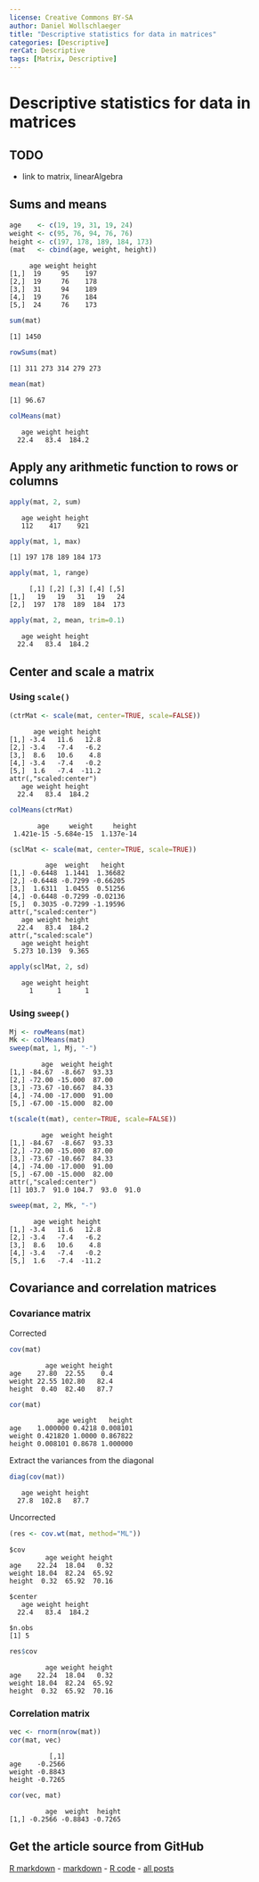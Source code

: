 ```yaml
---
license: Creative Commons BY-SA
author: Daniel Wollschlaeger
title: "Descriptive statistics for data in matrices"
categories: [Descriptive]
rerCat: Descriptive
tags: [Matrix, Descriptive]
---
```


Descriptive statistics for data in matrices
=========================

TODO
-------------------------

 - link to matrix, linearAlgebra

Sums and means
-------------------------


```r
age    <- c(19, 19, 31, 19, 24)
weight <- c(95, 76, 94, 76, 76)
height <- c(197, 178, 189, 184, 173)
(mat   <- cbind(age, weight, height))
```

```
     age weight height
[1,]  19     95    197
[2,]  19     76    178
[3,]  31     94    189
[4,]  19     76    184
[5,]  24     76    173
```



```r
sum(mat)
```

```
[1] 1450
```

```r
rowSums(mat)
```

```
[1] 311 273 314 279 273
```

```r
mean(mat)
```

```
[1] 96.67
```

```r
colMeans(mat)
```

```
   age weight height 
  22.4   83.4  184.2 
```


Apply any arithmetic function to rows or columns
-------------------------


```r
apply(mat, 2, sum)
```

```
   age weight height 
   112    417    921 
```

```r
apply(mat, 1, max)
```

```
[1] 197 178 189 184 173
```

```r
apply(mat, 1, range)
```

```
     [,1] [,2] [,3] [,4] [,5]
[1,]   19   19   31   19   24
[2,]  197  178  189  184  173
```

```r
apply(mat, 2, mean, trim=0.1)
```

```
   age weight height 
  22.4   83.4  184.2 
```


Center and scale a matrix
-------------------------

### Using `scale()`


```r
(ctrMat <- scale(mat, center=TRUE, scale=FALSE))
```

```
      age weight height
[1,] -3.4   11.6   12.8
[2,] -3.4   -7.4   -6.2
[3,]  8.6   10.6    4.8
[4,] -3.4   -7.4   -0.2
[5,]  1.6   -7.4  -11.2
attr(,"scaled:center")
   age weight height 
  22.4   83.4  184.2 
```

```r
colMeans(ctrMat)
```

```
       age     weight     height 
 1.421e-15 -5.684e-15  1.137e-14 
```

```r
(sclMat <- scale(mat, center=TRUE, scale=TRUE))
```

```
         age  weight   height
[1,] -0.6448  1.1441  1.36682
[2,] -0.6448 -0.7299 -0.66205
[3,]  1.6311  1.0455  0.51256
[4,] -0.6448 -0.7299 -0.02136
[5,]  0.3035 -0.7299 -1.19596
attr(,"scaled:center")
   age weight height 
  22.4   83.4  184.2 
attr(,"scaled:scale")
   age weight height 
 5.273 10.139  9.365 
```

```r
apply(sclMat, 2, sd)
```

```
   age weight height 
     1      1      1 
```


### Using `sweep()`


```r
Mj <- rowMeans(mat)
Mk <- colMeans(mat)
sweep(mat, 1, Mj, "-")
```

```
        age  weight height
[1,] -84.67  -8.667  93.33
[2,] -72.00 -15.000  87.00
[3,] -73.67 -10.667  84.33
[4,] -74.00 -17.000  91.00
[5,] -67.00 -15.000  82.00
```

```r
t(scale(t(mat), center=TRUE, scale=FALSE))
```

```
        age  weight height
[1,] -84.67  -8.667  93.33
[2,] -72.00 -15.000  87.00
[3,] -73.67 -10.667  84.33
[4,] -74.00 -17.000  91.00
[5,] -67.00 -15.000  82.00
attr(,"scaled:center")
[1] 103.7  91.0 104.7  93.0  91.0
```

```r
sweep(mat, 2, Mk, "-")
```

```
      age weight height
[1,] -3.4   11.6   12.8
[2,] -3.4   -7.4   -6.2
[3,]  8.6   10.6    4.8
[4,] -3.4   -7.4   -0.2
[5,]  1.6   -7.4  -11.2
```


Covariance and correlation matrices
-------------------------

### Covariance matrix

Corrected


```r
cov(mat)
```

```
         age weight height
age    27.80  22.55    0.4
weight 22.55 102.80   82.4
height  0.40  82.40   87.7
```

```r
cor(mat)
```

```
            age weight   height
age    1.000000 0.4218 0.008101
weight 0.421820 1.0000 0.867822
height 0.008101 0.8678 1.000000
```


Extract the variances from the diagonal


```r
diag(cov(mat))
```

```
   age weight height 
  27.8  102.8   87.7 
```


Uncorrected


```r
(res <- cov.wt(mat, method="ML"))
```

```
$cov
         age weight height
age    22.24  18.04   0.32
weight 18.04  82.24  65.92
height  0.32  65.92  70.16

$center
   age weight height 
  22.4   83.4  184.2 

$n.obs
[1] 5
```

```r
res$cov
```

```
         age weight height
age    22.24  18.04   0.32
weight 18.04  82.24  65.92
height  0.32  65.92  70.16
```


### Correlation matrix


```r
vec <- rnorm(nrow(mat))
cor(mat, vec)
```

```
          [,1]
age    -0.2566
weight -0.8843
height -0.7265
```

```r
cor(vec, mat)
```

```
         age  weight  height
[1,] -0.2566 -0.8843 -0.7265
```


Get the article source from GitHub
----------------------------------------------

[R markdown](https://github.com/dwoll/RExRepos/raw/master/Rmd/matrixStatistics.Rmd) - [markdown](https://github.com/dwoll/RExRepos/raw/master/md/matrixStatistics.md) - [R code](https://github.com/dwoll/RExRepos/raw/master/R/matrixStatistics.R) - [all posts](https://github.com/dwoll/RExRepos/)
